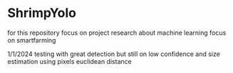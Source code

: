 # ShrimpYolo
 for this repository focus on project research about machine learning focus on smartfarming

1/1/2024
testing with great detection but still on low confidence and size estimation using pixels euclidean distance